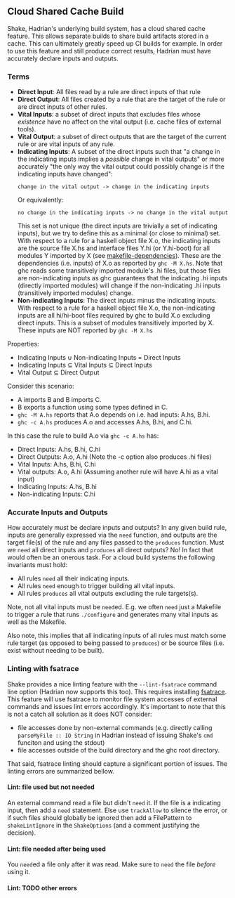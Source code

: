 ## Cloud Shared Cache Build

Shake, Hadrian's underlying build system, has a cloud shared cache feature. This allows separate builds to share build artifacts stored in a cache. This can ultimately greatly speed up CI builds for example. In order to use this feature and still produce correct results, Hadrian must have accurately declare inputs and outputs.

### Terms

* **Direct Input**: All files read by a rule are direct inputs of that rule
* **Direct Output**: All files created by a rule that are the target of the rule or are direct inputs of other rules.
* **Vital Inputs**: a subset of direct inputs that excludes files whose *existence* have no affect on the vital output (i.e. cache files of external tools).
* **Vital Output**: a subset of direct outputs that are the target of the current rule or are vital inputs of any rule.
* **Indicating Inputs**: A subset of the direct inputs such that "a change in the indicating inputs implies a *possible* change in vital outputs" or more accurately "the only way the vital output could possibly change is if the indicating inputs have changed":
    ```
    change in the vital output -> change in the indicating inputs
    ```
    Or equivalently:
    ```
    no change in the indicating inputs -> no change in the vital output
    ```
    This set is not unique (the direct inputs are trivially a set of indicating inputs), but we try to define this as a minimal (or close to minimal) set. With respect to a rule for a haskell object file X.o, the indicating inputs are the source file X.hs and interface files Y.hi (or Y.hi-boot) for all modules Y imported by X (see [makefile-dependencies](https://downloads.haskell.org/~ghc/latest/docs/html/users_guide/separate_compilation.html#makefile-dependencies)). These are the dependencies (i.e. inputs) of X.o as reported by `ghc -M X.hs`. Note that ghc reads some transitively imported module's .hi files, but those files are non-indicating inputs as ghc guarantees that the indicating .hi inputs (directly imported modules) will change if the non-indicating .hi inputs (transitively imported modules) change.
* **Non-indicating Inputs**: The direct inputs minus the indicating inputs. With respect to a rule for a haskell object file X.o, the non-indicating inputs are all hi/hi-boot files required by ghc to build X.o excluding direct inputs. This is a subset of modules transitively imported by X. These inputs are NOT reported by `ghc -M X.hs`

Properties:
* Indicating Inputs ∪ Non-indicating Inputs = Direct Inputs
* Indicating Inputs ⊆ Vital Inputs ⊆ Direct Inputs
* Vital Output ⊆ Direct Output

Consider this scenario:

* A imports B and B imports C.
* B exports a function using some types defined in C.
* `ghc -M A.hs` reports that A.o depends on i.e. had inputs: A.hs, B.hi.
* `ghc -c A.hs` produces A.o and accesses A.hs, B.hi, and C.hi.

In this case the rule to build A.o via `ghc -c A.hs` has:

* Direct Inputs: A.hs, B.hi, C.hi
* Direct Outputs: A.o, A.hi  (Note the -c option also produces .hi files)
* Vital Inputs: A.hs, B.hi, C.hi
* Vital outputs: A.o, A.hi  (Assuming another rule will have A.hi as a vital input)
* Indicating Inputs: A.hs, B.hi
* Non-indicating Inputs: C.hi

### Accurate Inputs and Outputs

How accurately must be declare inputs and outputs? In any given build rule, inputs are generally expressed via the `need` function, and outputs are the target file(s) of the rule and any files passed to the `produces` function. Must we `need` all direct inputs and `produces` all direct outputs? No! In fact that would often be an onerous task. For a cloud build systems the following invariants must hold:

* All rules `need` all their indicating inputs.
* All rules `need` enough to trigger building all vital inputs.
* All rules `produces` all vital outputs excluding the rule targets(s).

Note, not all vital inputs must be `need`ed. E.g. we often `need` just a Makefile to trigger a rule that runs `./configure` and generates many vital inputs as well as the Makefile.

Also note, this implies that all indicating inputs of all rules must match some rule target (as opposed to being passed to `produces`) or be source files (i.e. exist without needing to be built).

### Linting with fsatrace

Shake provides a nice linting feature with the `--lint-fsatrace` command line option (Hadrian now supports this too). This requires installing [fsatrace](https://github.com/jacereda/fsatrace). This feature will use fsatrace to monitor file system accesses of external commands and issues lint errors accordingly. It's important to note that this is not a catch all solution as it does NOT consider:

* file accesses done by non-external commands (e.g. directly calling `parseMyFile :: IO String` in Hadrian instead of issuing Shake's `cmd` funciton and using the stdout)
* file accesses outside of the build directory and the ghc root directory.

That said, fsatrace linting should capture a significant portion of issues. The linting errors are summarized bellow.

#### Lint: file used but not needed

An external command read a file but didn't `need` it. If the file is a indicating input, then add a `need` statement. Else use `trackAllow` to silence the error, or if such files should globally be ignored then add a FilePattern to `shakeLintIgnore` in the `ShakeOptions` (and a comment justifying the decision).

#### Lint: file needed after being used

You `need`ed a file only after it was read. Make sure to `need` the file *before* using it.

#### Lint: TODO other errors 